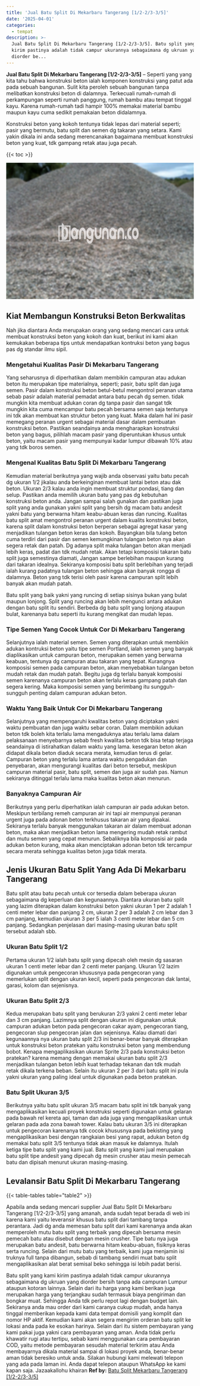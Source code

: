```yaml
---
title: 'Jual Batu Split Di Mekarbaru Tangerang [1/2-2/3-3/5]'
date: '2025-04-01'
categories:
  - tempat
description: >-
  Jual Batu Split Di Mekarbaru Tangerang [1/2-2/3-3/5]. Batu split yang kami
  kirim pastinya adalah tidak campur ukurannya sebagaimana dg ukruan yang
  diorder be...
---
```


**Jual Batu Split Di Mekarbaru Tangerang \[1/2-2/3-3/5\]** – Seperti yang yang kita tahu bahwa konstruksi beton ialah komponen konstruksi yang patut ada pada sebuah bangunan. Sulit kita peroleh sebuah bangunan tanpa melibatkan konstruksi beton di dalamnya. Terkecuali rumah-rumah di perkampungan seperti rumah panggung, rumah bambu atau tempat tinggal kayu. Karena rumah-rumah tadi hampir 100% memakai material bambu maupun kayu cuma sedikit pemakaian beton didalamnya.

Konstruksi beton yang kokoh tentunya tidak lepas dari material seperti; pasir yang bermutu, batu split dan semen dg takaran yang setara. Kami yakin dikala ini anda sedang merencanakan bagaimana membuat konstruksi beton yang kuat, tdk gampang retak atau juga pecah.

{{< toc >}}

![Jual Batu Split Di Mekarbaru Tangerang [1/2-2/3-3/5]](/images/jual-batu-split-02.png)

## Kiat Membangun Konstruksi Beton Berkwalitas

Nah jika diantara Anda merupakan orang yang sedang mencari cara untuk membuat konstruksi beton yang kokoh dan kuat, berikut ini kami akan kemukakan beberapa tips untuk mendapatkan kontruksi beton yang bagus pas dg standar ilmu sipil.

### Mengetahui Kualitas Pasir Di Mekarbaru Tangerang

Yang seharusnya di diperhatikan dalam membikin campuran atau adukan beton itu merupakan tipe materialnya, seperti; pasir, batu split dan juga semen. Pasir dalam konstruksi beton betul-betul mengontrol peranan utama sebab pasir adalah material pemadat antara batu pecah dg semen. tidak mungkin kita membuat adukan coran dg tanpa pasir dan sangat tdk mungkin kita cuma mencampur batu pecah bersama semen saja tentunya ini tdk akan membuat kan struktur beton yang kuat. Maka dalam hal ini pasir memegang peranan urgent sebagai material dasar dalam pembuatan konstruksi beton. Pastikan seandainya anda mengharapkan konstruksi beton yang bagus, pilihlah macam pasir yang diperuntukan khusus untuk beton, yaitu macam pasir yang mempunyai kadar lumpur dibawah 10% atau yang tdk boros semen.

### Mengenal Kualitas Batu Split Di Mekarbaru Tangerang

Kemudian material berikutnya yang wajib anda observasi yaitu batu pecah dg ukuran 1/2 jikalau anda berkeinginan membuat lantai beton atau dak beton. Ukuran 2/3 kalau anda ingin membuat struktur pondasi, tiang dan selup. Pastikan anda memilih ukuran batu yang pas dg kebutuhan konstruksi beton anda. Jangan sampai salah gunakan dan pastikan juga split yang anda gunakan yakni split yang bersih dg macam batu andesit yakni batu yang berwarna hitam keabu-abuan keras dan runcing. Kualitas batu split amat mengontrol peranan urgent dalam kualits konstruksi beton, karena split dalam konstruksi beton berperan sebagai agregat kasar yang menjadikan tulangan beton keras dan kokoh. Bayangkan bila tulang beton cuma terdiri dari pasir dan semen kemungkinan tulangan beton nya akan segera retak dan patah. Dg adanya split maka tulangan beton akan menjadi lebih keras, padat dan tdk mudah retak. Akan tetapi komposisi takaran batu split juga semestinya diamati, Jangan sampe berlebihan maupun kurang dari takaran idealnya. Sekiranya komposisi batu split berlebihan yang terjadi ialah kurang padatnya tulangan beton sehingga akan banyak rongga di dalamnya. Beton yang tdk terisi oleh pasir karena campuran split lebih banyak akan mudah patah.

Batu split yang baik yakni yang runcing di setiap sisinya bukan yang bulat maupun lonjong. Split yang runcing akan lebih mengunci antara adukan dengan batu split itu sendiri. Berbeda dg batu split yang lonjong ataupun bulat, karenanya batu seperti itu kurang mengikat dan mudah lepas.

### Tipe Semen Yang Cocok Untuk Cor Di Mekarbaru Tangerang

Selanjutnya ialah material semen. Semen yang diterapkan untuk membikin adukan kontruksi beton yaitu tipe semen Portland, ialah semen yang banyak diaplikasikan untuk campuran beton, merupakan semen yang berwarna keabuan, tentunya dg campuran atau takaran yang tepat. Kurangnya komposisi semen pada campuran beton, akan menyebabkan tulangan beton mudah retak dan mudah patah. Begitu juga dg terlalu banyak komposisi semen karenanya campuran beton akan terlalu keras gampang patah dan segera kering. Maka komposisi semen yang berimbang itu sungguh-sungguh penting dalam campuran adukan beton.

### Waktu Yang Baik Untuk Cor Di Mekarbaru Tangerang

Selanjutnya yang mempengaruhi kwalitas beton yang diciptakan yakni waktu pembuatan dan juga waktu sebar coran. Dalam membikin adukan beton tdk boleh kita terlalu lama mengaduknya atau terlalu lama dalam pelaksanaan menyebarnya sebab fresh kwalitas beton tdk bisa tetap terjaga seandainya di istirahatkan dalam waktu yang lama. kesegaran beton akan didapat dikala beton diaduk secara merata, kemudian terus di gelar. Campuran beton yang terlalu lama antara waktu pengadukan dan penyebaran, akan mengurangi kualitas dari beton tersebut, meskipun campuran material pasir, batu split, semen dan juga air sudah pas. Namun sekiranya ditinggal terlalu lama maka kualitas beton akan menurun.

### Banyaknya Campuran Air

Berikutnya yang perlu diperhatikan ialah campuran air pada adukan beton. Meskipun terbilang remeh campuran air ini tapi air mempunyai peranan urgent juga pada adonan beton terkhusus takaran air yang dipakai. Sekiranya terlalu banyak menggunakan takaran air dalam membuat adonan beton, maka akan menjadikan beton lama mengering mudah retak rambut dan mutu semen yang cepat menurun. Sebaliknya bila komposisi air pada adukan beton kurang, maka akan menciptakan adonan beton tdk tercampur secara merata sehingga kualitas beton juga tidak merata.

## Jenis Ukuran Batu Split Yang Ada Di Mekarbaru Tangerang

Batu split atau batu pecah untuk cor tersedia dalam beberapa ukuran sebagaimana dg keperluan dan kegunaannya. Diantara ukuran batu split yang lazim diterapkan dalam konstruksi beton yakni ukuran 1 per 2 adalah 1 centi meter lebar dan panjang 2 cm, ukuran 2 per 3 adalah 2 cm lebar dan 3 cm panjang, kemudian ukuran 3 per 5 ialah 3 centi meter lebar dan 5 cm panjang. Sedangkan penjelasan dari masing-masing ukuran batu split tersebut adalah sbb.

### Ukuran Batu Split 1/2

Pertama ukuran 1/2 ialah batu split yang dipecah oleh mesin dg sasaran ukuran 1 centi meter lebar dan 2 centi meter panjang. Ukuran 1/2 lazim digunakan untuk pengecoran khususnya pada pengecoran yang memerlukan split dengan ukuran kecil, seperti pada pengecoran dak lantai, garasi, kolom dan sejenisnya.

### Ukuran Batu Split 2/3

Kedua merupakan batu split yang berukuran 2/3 yakni 2 centi meter lebar dan 3 cm panjang. Lazimnya split dengan ukuran ini digunakan untuk campuran adukan beton pada pengecoran cakar ayam, pengecoran tiang, pengecoran slup pengecoran jalan dan sejenisnya. Kalau diamati dari kegunaannya nya ukuran batu split 2/3 ini benar-benar banyak diterapkan untuk konstruksi beton pratekan yaitu konstruksi beton yang membendung bobot. Kenapa mengaplikasikan ukuran Sprite 2/3 pada konstruksi beton pratekan? karena memang dengan memakai ukuran batu split 2/3 menjadikan tulangan beton lebih kuat terhadap tekanan dan tdk mudah retak dikala terkena beban. Selain itu ukuran 2 per 3 dari batu split ini pula yakni ukuran yang paling ideal untuk digunakan pada beton pratekan.

### Batu Split Ukuran 3/5

Berikutnya yaitu batu split ukuran 3/5 macam batu split ini tdk banyak yang mengaplikasikan kecuali proyek konstruksi seperti digunakan untuk gelaran pada bawah rel kereta api, taman dan ada juga yang mengaplikasikan untuk gelaran pada ada zona bawah tower. Kalau batu ukuran 3/5 ini diterapkan untuk pengecoran karenanya tdk cocok khususnya pada bekisting yang mengaplikasikan besi dengan rangkaian besi yang rapat, adukan beton dg memakai batu split 3/5 tentunya tidak akan masuk ke dalamnya. Itulah ketiga tipe batu split yang kami jual. Batu split yang kami jual merupakan batu split tipe andesit yang dipecah dg mesin crusher atau mesin pemecah batu dan dipisah menurut ukuran masing-masing.

## Levalansir Batu Split Di Mekarbaru Tangerang

{{< table-tables table="table2" >}}

Apabila anda sedang mencari supplier Jual Batu Split Di Mekarbaru Tangerang \[1/2-2/3-3/5\] yang amanah, anda sudah tepat berada di web ini karena kami yaitu leveransir khusus batu split dari tambang tanpa perantara. Jadi dg anda memesan batu split dari kami karenanya anda akan memperoleh mutu batu split yang terbaik yang dipecah bersama mesin pemecah batu atau disebut dengan mesin crusher. Tipe batu nya juga merupakan batu andesit, batu berwarna hitam keabu-abuan, fisiknya keras serta runcing. Selain dari mutu batu yang terbaik, kami juga menjamin isi truknya full tanpa dibangun, sebab di tambang sendiri muat batu split mengaplikasikan alat berat semisal beko sehingga isi lebih padat berisi.

Batu split yang kami kirim pastinya adalah tidak campur ukurannya sebagaimana dg ukruan yang diorder bersih tanpa ada campuran Lumpur ataupun kotoran lainnya. Selain dari itu harga yang kami berikan juga merupakan harga yang terjangkau sudah termasuk biaya pengiriman dan bongkar muat. Sehingga Anda tdk perlu repot lagi dengan budget lain. Sekiranya anda mau order dari kami caranya cukup mudah, anda hanya tinggal memberikan kepada kami data tempat domisili yang komplit dan nomor HP aktif. Kemudian kami akan segera mengirim orderan batu split ke lokasi anda pada ke esokan harinya. Selain dari itu sistem pembayaran yang kami pakai juga yakni cara pembayaran yang aman. Anda tidak perlu khawatir rugi atau tertipu, sebab kami menggunakan cara pembayaran COD, yaitu metode pembayaran sesudah material terkirim atau Anda membayarnya dikala material sampai di lokasi proyek anda, benar-benar aman tidak beresiko untuk anda. Silakan hubungi kami melewati telepon yang ada pada laman ini. Anda dapat telepon ataupun WhatsApp ke kami kapan saja. Jazaakallohu khairan
**Ref by:** [Batu Split Mekarbaru Tangerang [1/2-2/3-3/5]](https://id.wikipedia.org/wiki/Batu)
